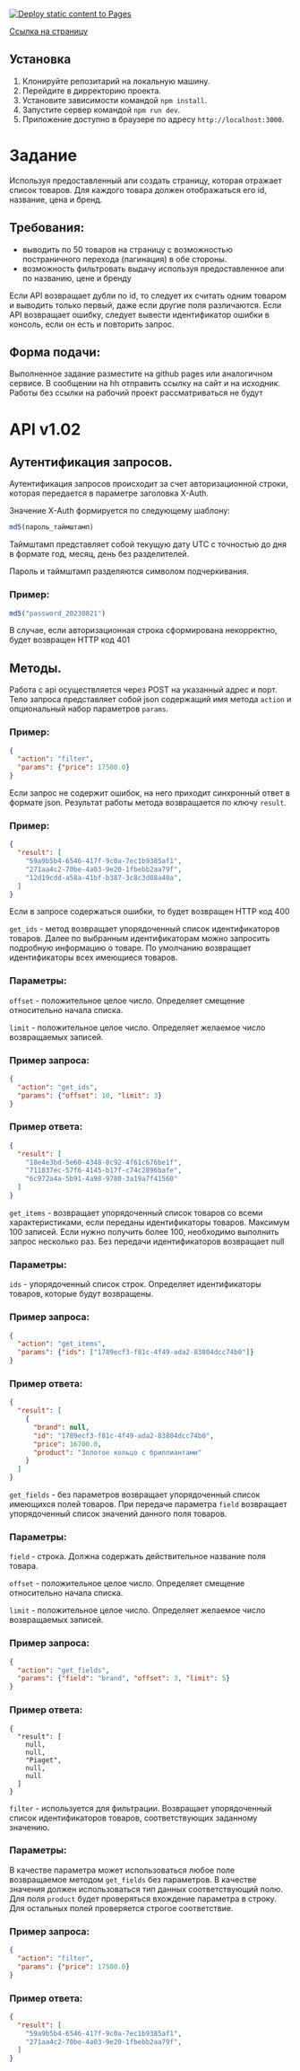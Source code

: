 [![Deploy static content to Pages](https://github.com/Tetrarium/valantis-test/actions/workflows/jekyll-gh-pages.yml/badge.svg)](https://github.com/Tetrarium/valantis-test/actions/workflows/jekyll-gh-pages.yml)

[Ссылка на страницу](https://tetrarium.github.io/valantis-test/)

## Установка
1. Клонируйте репозитарий на локальную машину.
2. Перейдите в дирректорию проекта.
3. Установите зависимости командой `npm install`.
4. Запустите сервер командой `npm run dev`.
5. Приложение доступно в браузере по адресу `http://localhost:3000`.

# Задание

Используя предоставленный апи создать страницу, которая отражает список товаров. Для каждого товара должен отображаться его id, название, цена и бренд.

## Требования:
 - выводить по 50 товаров на страницу с возможностью постраничного перехода (пагинация) в обе стороны.
 - возможность фильтровать выдачу используя предоставленное апи по названию, цене и бренду

Если API возвращает дубли по id, то следует их считать одним товаром и выводить только первый, даже если другие поля различаются.
Если API возвращает ошибку, следует вывести идентификатор ошибки в консоль, если он есть и повторить запрос.

## Форма подачи:
Выполненное задание разместите на github pages или аналогичном сервисе.
В сообщении на hh отправить ссылку на сайт и на исходник.
Работы без ссылки на рабочий проект рассматриваться не будут

# API v1.02

## Аутентификация запросов. 

Аутентификация запросов происходит за счет авторизационной строки, которая передается в параметре заголовка X-Auth. 

Значение X-Auth формируется по следующему шаблону: 

```javascript
md5(пароль_таймштамп)
```

Таймштамп представляет собой текущую дату UTC с точностью до дня в формате год, месяц, день без разделителей. 

Пароль и таймштамп разделяются символом подчеркивания. 

### Пример: 

```javascript
md5("password_20230821") 
```

В случае, если авторизационная строка сформирована некорректно, будет возвращен HTTP код 401 

## Методы. 

Работа с api осуществляется через POST на указанный адрес и порт. Тело запроса представляет собой json содержащий имя метода `action` и опциональный набор параметров `params`. 

### Пример: 
```json
{ 
  "action": "filter", 
  "params": {"price": 17500.0} 
}
```
 
Если запрос не содержит ошибок, на него приходит синхронный ответ в формате json. Результат работы метода возвращается по ключу `result`. 

### Пример: 
```json
{
  "result": [ 
    "59a9b5b4-6546-417f-9c0a-7ec1b9385af1", 
    "271aa4c2-70be-4a03-9e20-1fbebb2aa79f", 
    "12d19cdd-a58a-41bf-b387-3c8c3d08a40a", 
  ] 
}
```

Если в запросе содержаться ошибки, то будет возвращен HTTP код 400 

`get_ids` - метод возвращает упорядоченный список идентификаторов товаров. Далее по выбранным идентификаторам можно запросить подробную информацию о товаре. По умолчанию возвращает идентификаторы всех имеющиеся товаров. 

### Параметры: 

`offset` - положительное целое число. Определяет смещение относительно начала списка. 

`limit` - положительное целое число. Определяет желаемое число возвращаемых записей. 

### Пример запроса: 
```json
{ 
  "action": "get_ids", 
  "params": {"offset": 10, "limit": 3} 
}
```

### Пример ответа: 
```json
{ 
  "result": [ 
    "18e4e3bd-5e60-4348-8c92-4f61c676be1f", 
    "711837ec-57f6-4145-b17f-c74c2896bafe", 
    "6c972a4a-5b91-4a98-9780-3a19a7f41560" 
  ] 
} 

```

`get_items` - возвращает упорядоченный список товаров со всеми характеристиками, если переданы идентификаторы товаров. Максимум 100 записей. Если нужно получить более 100, необходимо выполнить запрос несколько раз. Без передачи идентификаторов возвращает null 

### Параметры: 

`ids` - упорядоченный список строк. Определяет идентификаторы товаров, которые будут возвращены. 

### Пример запроса: 
```json
{ 
  "action": "get_items", 
  "params": {"ids": ["1789ecf3-f81c-4f49-ada2-83804dcc74b0"]} 
}
```

### Пример ответа: 
```json
{ 
  "result": [ 
    {
      "brand": null, 
      "id": "1789ecf3-f81c-4f49-ada2-83804dcc74b0", 
      "price": 16700.0, 
      "product": "Золотое кольцо с бриллиантами" 
    } 
  ] 
}
```

`get_fields` - без параметров возвращает упорядоченный список имеющихся полей товаров. При передаче параметра `field` возвращает упорядоченный список значений данного поля товаров. 

### Параметры:

`field` - строка. Должна содержать действительное название поля товара. 

`offset` - положительное целое число. Определяет смещение относительно начала списка. 

`limit` - положительное целое число. Определяет желаемое число возвращаемых записей. 

### Пример запроса: 
```json
{
  "action": "get_fields", 
  "params": {"field": "brand", "offset": 3, "limit": 5}
} 
```

### Пример ответа: 
```
{ 
  "result": [ 
    null, 
    null, 
    "Piaget", 
    null, 
    null 
  ] 
}
```

`filter` - используется для фильтрации. Возвращает упорядоченный список идентификаторов товаров, соответствующих заданному значению. 

### Параметры: 

В качестве параметра может использоваться любое поле возвращаемое методом `get_fields` без параметров. В качестве значения должен использоваться тип данных соответствующий полю. Для поля `product` будет проверяться вхождение параметра в строку. Для остальных полей проверяется строгое соответствие. 

### Пример запроса:
```json
{ 
  "action": "filter", 
  "params": {"price": 17500.0} 
}
```

### Пример ответа: 
```json
{
  "result": [ 
    "59a9b5b4-6546-417f-9c0a-7ec1b9385af1", 
    "271aa4c2-70be-4a03-9e20-1fbebb2aa79f", 
  ] 
} 
```
